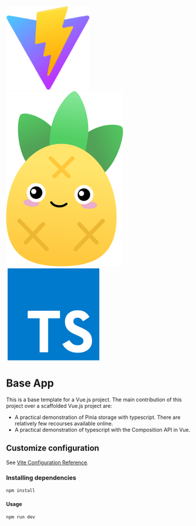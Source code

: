![Vite.js ><](./icons/vite.js.png)
![Vue.js ><](./icons/pinia.png)
![Bootstrap ><](./icons/ts.png)
# Base App

This is a base template for a Vue.js project. The main contribution of this project over a scaffolded Vue.js project are:

* A practical demonstration of Pinia storage with typescript. There are relatively few recourses available online.
* A practical demonstration of typescript with the Composition API in Vue.



## Customize configuration

See [Vite Configuration Reference](https://vitejs.dev/config/).

### Installing dependencies

```sh
npm install
```

#### Usage

```sh
npm run dev
```